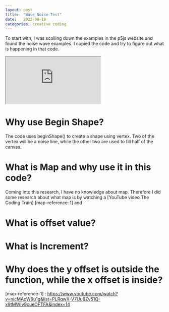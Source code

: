 ```yaml
---
layout: post
title:  "Wave Noise Test"
date:   2022-08-18
categories: creative coding
---
```


To start with, I was scolling down the examples in the p5js website and found the noise wave examples. I copied the code and try to figure out what is happening in that code.

<iframe src="https://editor.p5js.org/reilivia/full/Ullt443Y1"></iframe>

# Why use Begin Shape?
The code uses beginShape() to create a shape using vertex. Two of the vertex will be a noise line, while the other two are used to fill half of the canvas.

# What is Map and why use it in this code?
Coming into this research, I have no knowledge about map. Therefore I did some research about what map is by watching a [YouTube video The Coding Train] [map-reference-1] and 

# What is offset value?


# What is Increment?


# Why does the y offset is outside the function, while the x offset is inside?

[map-reference-1] : https://www.youtube.com/watch?v=nicMAoW6u1g&list=PLRqwX-V7Uu6Zy51Q-x9tMWIv9cueOFTFA&index=14 